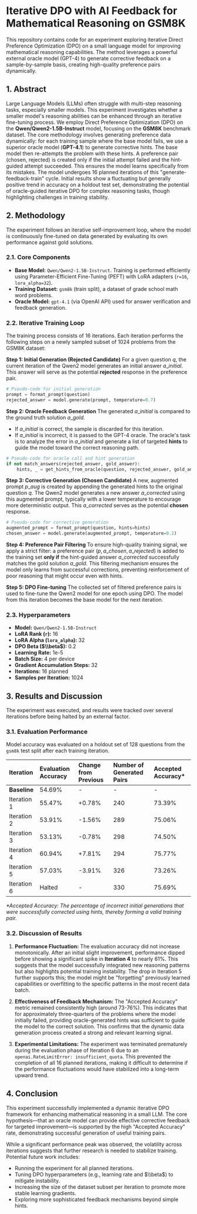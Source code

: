 # Iterative DPO with AI Feedback for Mathematical Reasoning on GSM8K

This repository contains code for an experiment exploring iterative Direct Preference Optimization (DPO) on a small language model for improving mathematical reasoning capabilities. The method leverages a powerful external oracle model (GPT-4) to generate corrective feedback on a sample-by-sample basis, creating high-quality preference pairs dynamically.

## 1\. Abstract

Large Language Models (LLMs) often struggle with multi-step reasoning tasks, especially smaller models. This experiment investigates whether a smaller model's reasoning abilities can be enhanced through an iterative fine-tuning process. We employ Direct Preference Optimization (DPO) on the **Qwen/Qwen2-1.5B-Instruct** model, focusing on the **GSM8K** benchmark dataset. The core methodology involves generating preference data dynamically: for each training sample where the base model fails, we use a superior oracle model (**GPT-4.1**) to generate corrective hints. The base model then re-attempts the problem with these hints. A preference pair (chosen, rejected) is created only if the initial attempt failed and the hint-guided attempt succeeded. This ensures the model learns specifically from its mistakes. The model undergoes 16 planned iterations of this "generate-feedback-train" cycle. Initial results show a fluctuating but generally positive trend in accuracy on a holdout test set, demonstrating the potential of oracle-guided iterative DPO for complex reasoning tasks, though highlighting challenges in training stability.

## 2\. Methodology

The experiment follows an iterative self-improvement loop, where the model is continuously fine-tuned on data generated by evaluating its own performance against gold solutions.

### 2.1. Core Components

  * **Base Model:** `Qwen/Qwen2-1.5B-Instruct`. Training is performed efficiently using Parameter-Efficient Fine-Tuning (PEFT) with LoRA adapters (`r=16`, `lora_alpha=32`).
  * **Training Dataset:** `gsm8k` (train split), a dataset of grade school math word problems.
  * **Oracle Model:** `gpt-4.1` (via OpenAI API) used for answer verification and feedback generation.

### 2.2. Iterative Training Loop

The training process consists of 16 iterations. Each iteration performs the following steps on a newly sampled subset of 1024 problems from the GSM8K dataset:

**Step 1: Initial Generation (Rejected Candidate)**
For a given question $q$, the current iteration of the Qwen2 model generates an initial answer $a\_{initial}$. This answer will serve as the potential **rejected** response in the preference pair.

```python
# Pseudo-code for initial generation
prompt = format_prompt(question)
rejected_answer = model.generate(prompt, temperature=0.7)
```

**Step 2: Oracle Feedback Generation**
The generated $a\_{initial}$ is compared to the ground truth solution $a\_{gold}$.

  * If $a\_{initial}$ is correct, the sample is discarded for this iteration.
  * If $a\_{initial}$ is incorrect, it is passed to the GPT-4 oracle. The oracle's task is to analyze the error in $a\_{initial}$ and generate a list of targeted **hints** to guide the model toward the correct reasoning path.

<!-- end list -->

```python
# Pseudo-code for oracle call and hint generation
if not match_answers(rejected_answer, gold_answer):
    hints, _ = get_hints_from_oracle(question, rejected_answer, gold_answer)
```

**Step 3: Corrective Generation (Chosen Candidate)**
A new, augmented prompt $p\_{aug}$ is created by appending the generated hints to the original question $q$. The Qwen2 model generates a new answer $a\_{corrected}$ using this augmented prompt, typically with a lower temperature to encourage more deterministic output. This $a\_{corrected}$ serves as the potential **chosen** response.

```python
# Pseudo-code for corrective generation
augmented_prompt = format_prompt(question, hints=hints)
chosen_answer = model.generate(augmented_prompt, temperature=0.2)
```

**Step 4: Preference Pair Filtering**
To ensure high-quality training signal, we apply a strict filter: a preference pair $(p, a\_{chosen}, a\_{rejected})$ is added to the training set **only if** the hint-guided answer $a\_{corrected}$ successfully matches the gold solution $a\_{gold}$. This filtering mechanism ensures the model only learns from successful corrections, preventing reinforcement of poor reasoning that might occur even with hints.

**Step 5: DPO Fine-tuning**
The collected set of filtered preference pairs is used to fine-tune the Qwen2 model for one epoch using DPO. The model from this iteration becomes the base model for the next iteration.

### 2.3. Hyperparameters

  * **Model:** `Qwen/Qwen2-1.5B-Instruct`
  * **LoRA Rank (`r`):** 16
  * **LoRA Alpha (`lora_alpha`):** 32
  * **DPO Beta ($\\beta$):** 0.2
  * **Learning Rate:** 1e-5
  * **Batch Size:** 4 per device
  * **Gradient Accumulation Steps:** 32
  * **Iterations:** 16 planned
  * **Samples per Iteration:** 1024

## 3\. Results and Discussion

The experiment was executed, and results were tracked over several iterations before being halted by an external factor.

### 3.1. Evaluation Performance

Model accuracy was evaluated on a holdout set of 128 questions from the `gsm8k` test split after each training iteration.

| Iteration | Evaluation Accuracy | Change from Previous | Number of Generated Pairs | Accepted Accuracy\* |
| :--- | :--- | :--- | :--- | :--- |
| **Baseline** | 54.69% | - | - | - |
| Iteration 1 | 55.47% | +0.78% | 240 | 73.39% |
| Iteration 2 | 53.91% | -1.56% | 289 | 75.06% |
| Iteration 3 | 53.13% | -0.78% | 298 | 74.50% |
| Iteration 4 | 60.94% | +7.81% | 294 | 75.77% |
| Iteration 5 | 57.03% | -3.91% | 326 | 73.26% |
| Iteration 6 | Halted | - | 330 | 75.69% |

*\*Accepted Accuracy: The percentage of incorrect initial generations that were successfully corrected using hints, thereby forming a valid training pair.*

### 3.2. Discussion of Results

1.  **Performance Fluctuation:** The evaluation accuracy did not increase monotonically. After an initial slight improvement, performance dipped before showing a significant spike in **Iteration 4** to nearly 61%. This suggests that the model successfully integrated new reasoning patterns but also highlights potential training instability. The drop in Iteration 5 further supports this; the model might be "forgetting" previously learned capabilities or overfitting to the specific patterns in the most recent data batch.

2.  **Effectiveness of Feedback Mechanism:** The "Accepted Accuracy" metric remained consistently high (around 73-76%). This indicates that for approximately three-quarters of the problems where the model initially failed, providing oracle-generated hints was sufficient to guide the model to the correct solution. This confirms that the dynamic data generation process created a strong and relevant learning signal.

3.  **Experimental Limitations:** The experiment was terminated prematurely during the evaluation phase of Iteration 6 due to an `openai.RateLimitError: insufficient_quota`. This prevented the completion of all 16 planned iterations, making it difficult to determine if the performance fluctuations would have stabilized into a long-term upward trend.

## 4\. Conclusion

This experiment successfully implemented a dynamic iterative DPO framework for enhancing mathematical reasoning in a small LLM. The core hypothesis—that an oracle model can provide effective corrective feedback for targeted improvement—is supported by the high "Accepted Accuracy" rate, demonstrating successful generation of useful training pairs.

While a significant performance peak was observed, the volatility across iterations suggests that further research is needed to stabilize training. Potential future work includes:

  * Running the experiment for all planned iterations.
  * Tuning DPO hyperparameters (e.g., learning rate and $\\beta$) to mitigate instability.
  * Increasing the size of the dataset subset per iteration to promote more stable learning gradients.
  * Exploring more sophisticated feedback mechanisms beyond simple hints.
